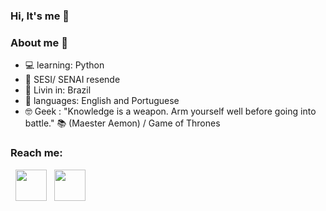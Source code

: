 ### Hi, It's me 👋


   ### About me 🌼

- :computer: learning: Python
- :pencil: SESI/ SENAI resende 
- :pushpin: Livin in: Brazil 
- 🧠 languages: English and Portuguese
- 🤓 Geek : "Knowledge is a weapon. Arm yourself well before going into battle." 📚
(Maester Aemon) /
Game of Thrones


### Reach me: 


<p>

&nbsp; <a href="https://www.instagram.com/duateysabell/" target="_blank" rel="noopener noreferrer"><img src="https://img.icons8.com/plasticine/100/000000/instagram-new.png" width="50" /></a>  &nbsp; <a href="ysabelduartepinto@gmail.com" target="_blank" rel="noopener noreferrer"><img src="https://img.icons8.com/plasticine/100/000000/gmail.png"  width="50" /></a>
</p>
    
    
   
